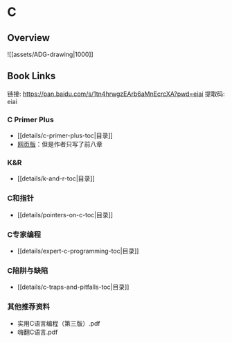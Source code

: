 # C

## Overview

![[assets/ADG-drawing|1000]]

## Book Links

链接: https://pan.baidu.com/s/1tn4hrwgzEArb6aMnEcrcXA?pwd=eiai 
提取码: eiai 

### C Primer Plus

* [[details/c-primer-plus-toc|目录]]
* [网页版](https://book-and-note.readthedocs.io/zh/latest/book/asm_c_cpp_book/c_primer_plus.html)：但是作者只写了前八章

### K&R

* [[details/k-and-r-toc|目录]]

### C和指针

* [[details/pointers-on-c-toc|目录]]

### C专家编程

* [[details/expert-c-programming-toc|目录]]

### C陷阱与缺陷

* [[details/c-traps-and-pitfalls-toc|目录]]

### 其他推荐资料

* 实用C语言编程（第三版）.pdf
* 嗨翻C语言.pdf